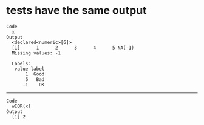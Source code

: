# tests have the same output

    Code
      x
    Output
      <declared<numeric>[6]>
      [1]      1      2      3      4      5 NA(-1)
      Missing values: -1
      
      Labels:
       value label
           1  Good
           5   Bad
          -1    DK

---

    Code
      wIQR(x)
    Output
      [1] 2

